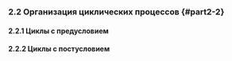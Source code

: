 ### 2.2 Организация циклических процессов {#part2-2}

#### 2.2.1 Циклы с предусловием

#### 2.2.2 Циклы с постусловием
